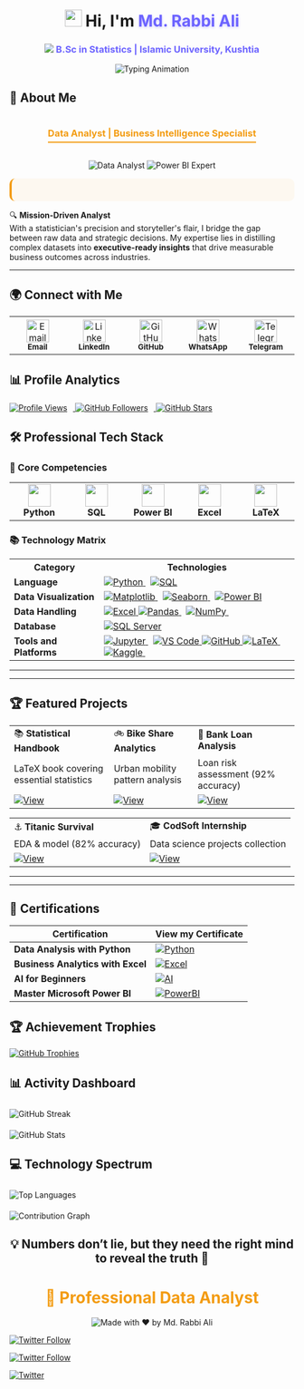 <h1 align="center">
  <img src="https://media.giphy.com/media/hvRJCLFzcasrR4ia7z/giphy.gif" width="30"> 
  Hi, I'm <span style="color:#6C63FF; text-shadow: 0px 2px 4px rgba(108,99,255,0.3);">Md. Rabbi Ali</span>
</h1>

<h3 align="center" style="color:#6C63FF;">
  <img src="https://img.icons8.com/ios-filled/20/6C63FF/graduation-cap.png"/> B.Sc in Statistics | Islamic University, Kushtia
</h3>

<div align="center">
  <img src="https://readme-typing-svg.demolab.com?font=Fira+Code&weight=600&size=22&duration=2800&pause=800&color=6C63FF&center=true&vCenter=true&width=680&height=50&lines=Data+Scientist+%7C+Power+BI+Expert+%F0%9F%93%88;Python+%7C+SQL+%7C+Advanced+Excel+%F0%9F%92%BB;Turning+Raw+Data+Into+Strategic+Insights+%F0%9F%94%A5" alt="Typing Animation" />
</div>


## 🌟 About Me

<div align="center">
  <h3 style="color: #f39c12; border-bottom: 2px solid #f39c12; display: inline-block; padding-bottom: 5px;">
    Data Analyst | Business Intelligence Specialist
  </h3>
</div>

<p align="center">
  <img src="https://img.shields.io/badge/Data_Analyst-2F4F4F?style=for-the-badge&logo=data:image/svg+xml;base64,PHN2ZyB4bWxucz0iaHR0cDovL3d3dy53My5vcmcvMjAwMC9zdmciIHdpZHRoPSIyNCIgaGVpZ2h0PSIyNCIgdmlld0JveD0iMCAwIDI0IDI0IiBmaWxsPSJub25lIiBzdHJva2U9IiNmZmYiIHN0cm9rZS13aWR0aD0iMiIgc3Ryb2tlLWxpbmVjYXA9InJvdW5kIiBzdHJva2UtbGluZWpvaW49InJvdW5kIj48cGF0aCBkPSJNMjEgMTVhMiAyIDAgMCAxLTIgMkg1YTIgMiAwIDAgMS0yLTJWN2EyIDIgMCAwIDEgMi0yaDE0YTIgMiAwIDAgMSAyIDJ6Ii8+PHBhdGggZD0iTTcgMTBoMTAiLz48cGF0aCBkPSJNNyAxNGg0Ii8+PC9zdmc+" alt="Data Analyst" />
  <img src="https://img.shields.io/badge/Power_BI_Expert-FF6B00?style=for-the-badge&logo=powerbi&logoColor=white" alt="Power BI Expert" />
</p>

<div style="background: rgba(243, 156, 18, 0.05); padding: 20px; border-radius: 10px; border-left: 4px solid #f39c12; margin: 15px 0;">


</div>

🔍 **Mission-Driven Analyst**  
With a statistician's precision and storyteller's flair, I bridge the gap between raw data and strategic decisions. My expertise lies in distilling complex datasets into **executive-ready insights** that drive measurable business outcomes across industries.

</div>  

---  

## 🌍 Connect with Me 

<div align="left" style="margin-bottom: 20px;">
  <table>
    <tr>
      <td align="center" width="96" style="padding: 5px;">
        <a href="mailto:rabbi.stat.iu@gmail.com">
          <img src="https://img.icons8.com/color/48/000000/gmail.png" width="40" alt="Email" />
        </a>
        <br /><sub><b>Email</b></sub>
      </td>
      <td align="center" width="96" style="padding: 5px;">
        <a href="https://www.linkedin.com/in/rabbi-the-analyst">
          <img src="https://img.icons8.com/color/48/000000/linkedin.png" width="40" alt="LinkedIn" />
        </a>
        <br /><sub><b>LinkedIn</b></sub>
      </td>
      <td align="center" width="96" style="padding: 5px;">
        <a href="https://github.com/RabbiTheAnalyst">
          <img src="https://img.icons8.com/fluent/48/000000/github.png" width="40" alt="GitHub" />
        </a>
        <br /><sub><b>GitHub</b></sub>
      </td>
      <td align="center" width="96" style="padding: 5px;">
        <a href="https://wa.me/8801740083864">
          <img src="https://img.icons8.com/color/48/000000/whatsapp.png" width="40" alt="WhatsApp" />
        </a>
        <br /><sub><b>WhatsApp</b></sub>
      </td>
      <td align="center" width="96" style="padding: 5px;">
        <a href="https://t.me/Rabbi_Bhai">
          <img src="https://img.icons8.com/color/48/000000/telegram-app.png" width="40" alt="Telegram" />
        </a>
        <br /><sub><b>Telegram</b></sub>
      </td>
    </tr>
  </table>
</div>

## 📊 Profile Analytics

<div align="left" style="margin-top: 20px; margin-bottom: 20px;">
  <a href="https://github.com/RabbiTheAnalyst">
    <img src="https://komarev.com/ghpvc/?username=RabbiTheAnalyst&label=PROFILE+VISITS&style=for-the-badge&color=3498db&logo=github&logoColor=white" alt="Profile Views" style="margin-right: 10px;"/>
  </a>
  <a href="https://github.com/RabbiTheAnalyst?tab=followers">
    <img src="https://img.shields.io/github/followers/RabbiTheAnalyst?label=FOLLOWERS&style=for-the-badge&color=2ecc71&logo=github" alt="GitHub Followers" style="margin-right: 10px;"/>
  </a>
  <a href="https://github.com/RabbiTheAnalyst">
    <img src="https://img.shields.io/github/stars/RabbiTheAnalyst?label=REPO+STARS&style=for-the-badge&color=f39c12&logo=github" alt="GitHub Stars"/>
  </a>
</div>

## 🛠️ Professional Tech Stack

<div align="left">

### 🔧 Core Competencies

<table>
  <tr>
    <td align="center" width="120">
      <img src="https://img.icons8.com/color/48/000000/python.png" width="40"/>
      <br><b>Python</b>
    </td>
    <td align="center" width="120">
      <img src="https://img.icons8.com/color/48/000000/sql.png" width="40"/>
      <br><b>SQL</b>
    </td>
    <td align="center" width="120">
      <img src="https://img.icons8.com/color/48/000000/power-bi.png" width="40"/>
      <br><b>Power BI</b>
    </td>
    <td align="center" width="120">
      <img src="https://img.icons8.com/color/48/microsoft-excel-2019.png" width="40"/>
      <br><b>Excel</b>
    </td>
    <td align="center" width="120">
      <img src="https://img.icons8.com/color/48/000000/latex.png" width="40"/>
      <br><b>LaTeX</b>
    </td>
  </tr>
</table>

### 📚 Technology Matrix

<table>
  <tr>
    <th>Category</th>
    <th>Technologies</th>
  </tr>
  <tr>
    <td><b>Language</b></td>
    <td>
      <a href="https://www.python.org/" target="_blank">
        <img src="https://img.shields.io/badge/Python-3776AB?style=flat-square&logo=python&logoColor=white" alt="Python">
      </a> 
      <a href="https://www.iso.org/standard/76583.html" target="_blank">
        <img src="https://img.shields.io/badge/SQL-4479A1?style=flat-square&logo=postgresql&logoColor=white" alt="SQL">
      </a>
    </td>
  </tr>
  <tr>
    <td><b>Data Visualization</b></td>
    <td>
      <a href="https://matplotlib.org/" target="_blank">
        <img src="https://img.shields.io/badge/Matplotlib-11557C?style=flat-square&logo=matplotlib&logoColor=white" alt="Matplotlib">
      </a> 
      <a href="https://seaborn.pydata.org/" target="_blank">
        <img src="https://img.shields.io/badge/Seaborn-1F77B4?style=flat-square&logo=seaborn&logoColor=white" alt="Seaborn">
      </a> 
      <a href="https://powerbi.microsoft.com/" target="_blank">
        <img src="https://img.shields.io/badge/Power_BI-F2C811?style=flat-square&logo=powerbi&logoColor=black" alt="Power BI">
      </a>
    </td>
  </tr>
  <tr>
    <td><b>Data Handling</b></td>
    <td>  
     
   <a href="https://www.microsoft.com/en-us/microsoft-365/excel" target="_blank">
        <img src="https://img.shields.io/badge/Excel-217346?style=flat-square&logo=microsoftexcel&logoColor=white" alt="Excel">
      </a> 
     <a href="https://pandas.pydata.org/" target="_blank">
        <img src="https://img.shields.io/badge/Pandas-150458?style=flat-square&logo=pandas&logoColor=white" alt="Pandas">
      </a> 
      <a href="https://numpy.org/" target="_blank">
        <img src="https://img.shields.io/badge/NumPy-013243?style=flat-square&logo=numpy&logoColor=white" alt="NumPy">
      </a> 
       
      
   </td>
  </tr>
  <tr>
    <td><b>Database</b></td>
    <td>
      <a href="https://www.microsoft.com/en-us/sql-server" target="_blank">
        <img src="https://img.shields.io/badge/SQL_Server-CC2927?style=flat-square&logo=microsoftsqlserver&logoColor=white" alt="SQL Server">
      </a>
    </td>
  </tr>
  <tr>
    <td><b>Tools and Platforms</b></td>
    <td>
      <a href="https://jupyter.org/" target="_blank">
        <img src="https://img.shields.io/badge/Jupyter-F37626?style=flat-square&logo=jupyter&logoColor=white" alt="Jupyter">
      </a> 
      <a href="https://code.visualstudio.com/" target="_blank">
        <img src="https://img.shields.io/badge/VS_Code-007ACC?style=flat-square&logo=visualstudiocode&logoColor=white" alt="VS Code">
      </a> 
     <a href="https://github.com/" target="_blank">
        <img src="https://img.shields.io/badge/GitHub-181717?style=flat-square&logo=github&logoColor=white" alt="GitHub">
      </a>
      <a href="https://www.latex-project.org/" target="_blank">
        <img src="https://img.shields.io/badge/LaTeX-008080?style=flat-square&logo=latex&logoColor=white" alt="LaTeX">
      </a> 
      <a href="https://www.kaggle.com/" target="_blank">
        <img src="https://img.shields.io/badge/Kaggle-20BEFF?style=flat-square&logo=kaggle&logoColor=white" alt="Kaggle">
      </a> 
      
   </td>
  </tr>
</table>  

--- 
--- 
## 🏆 Featured Projects

<div align="left">

|   |   |   |
|---|---|---|
| 📚 **Statistical Handbook** | 🚲 **Bike Share Analytics** | 🏦 **Bank Loan Analysis** |
| LaTeX book covering essential statistics | Urban mobility pattern analysis | Loan risk assessment (92% accuracy) |
| [![View](https://img.shields.io/badge/PDF-2b579a?style=flat-square&logo=adobe-acrobat-reader)](https://github.com/RabbiTheAnalyst/My-Written-Book-Statistics-For-Data-Analysts/blob/main/Stat-Book-for-Data-Analyst%20.pdf) | [![View](https://img.shields.io/badge/Repo-2b579a?style=flat-square&logo=github)](https://github.com/RabbiTheAnalyst/Bike-Share-Data-Analysis) | [![View](https://img.shields.io/badge/Dashboard-2b579a?style=flat-square&logo=powerbi)](https://github.com/RabbiTheAnalyst/-Bank-Loan-Data-Analysis-) |

|   |   |
|---|---|
| ⚓ **Titanic Survival** | 🎓 **CodSoft Internship** |
| EDA & model (82% accuracy) | Data science projects collection |
| [![View](https://img.shields.io/badge/Kaggle-20BEFF?style=flat-square&logo=kaggle)](https://www.kaggle.com/code/mdrabbiali/titanic-dataset-eda-logistic-regression) | [![View](https://img.shields.io/badge/Portfolio-2b579a?style=flat-square&logo=github)](https://github.com/RabbiTheAnalyst/CODSOFT) |

</div>

---  
--- 
## 📜 Certifications

| Certification | View my Certificate |
|--------------|-------|
| **Data Analysis with Python** | [![Python](https://img.shields.io/badge/Python-3776AB?style=for-the-badge&logo=python&logoColor=white)](https://courses.cognitiveclass.ai/certificates/ec0db25f1c9f4e7585a292382ab09efd) |
| **Business Analytics with Excel** | [![Excel](https://img.shields.io/badge/Excel-217346?style=for-the-badge&logo=microsoft-excel&logoColor=white)](https://certificates.simplicdn.net/share/7879958_81735291739024051747.pdf) |
| **AI for Beginners** | [![AI](https://img.shields.io/badge/AI-FF6D00?style=for-the-badge&logo=ai&logoColor=white)](https://www.life-global.org/certificate/b93b6fba-a924-4657-9dda-7e10b2962948) |
| **Master Microsoft Power BI** | [![PowerBI](https://img.shields.io/badge/PowerBI-F2C811?style=for-the-badge&logo=powerbi&logoColor=black)](https://github.com/RabbiTheAnalyst/Certificates/blob/main/Master%20Microsoft%20Power%20BI%20-%20Certificate.pdf) |

<div align="left">

## 🏆 Achievement Trophies
[![GitHub Trophies](https://github-profile-trophy.vercel.app/?username=RabbiTheAnalyst&theme=matrix&no-bg=true&no-frame=true&row=2&column=4&margin-w=15&margin-h=15)](https://github.com/ryo-ma/github-profile-trophy)

## 📊 Activity Dashboard

<div style="display: flex; flex-wrap: wrap; justify-content: center; gap: 20px; margin: 25px 0;">

<!-- Streak Stats -->
<div style="flex: 1; min-width: 300px;">
  <img src="https://github-readme-streak-stats.herokuapp.com?user=RabbiTheAnalyst&theme=react&hide_border=true&background=0D1117&ring=58A6FF&fire=58A6FF&currStreakLabel=58A6FF&dates=8B949E" alt="GitHub Streak" />
</div>

<!-- Profile Stats -->
<div style="flex: 1; min-width: 300px;">
  <img src="https://github-readme-stats.vercel.app/api?username=RabbiTheAnalyst&show_icons=true&theme=react&hide_border=true&bg_color=0D1117&title_color=58A6FF&icon_color=58A6FF&text_color=8B949E&hide_title=false&include_all_commits=true&custom_title=Development+Activity" alt="GitHub Stats" />
</div>

</div>

## 💻 Technology Spectrum

<div style="display: flex; flex-wrap: wrap; justify-content: center; gap: 20px; margin: 25px 0;">

<!-- Language Distribution -->
<div style="flex: 1; min-width: 300px;">
  <img src="https://github-readme-stats.vercel.app/api/top-langs/?username=RabbiTheAnalyst&layout=compact&theme=react&hide_border=true&bg_color=0D1117&title_color=58A6FF&text_color=8B949E&langs_count=8&exclude_repo=html-templates" alt="Top Languages" />
</div>

<!-- Contribution Graph -->
<div style="flex: 1; min-width: 300px;">
  <img src="https://github-profile-summary-cards.vercel.app/api/cards/profile-details?username=RabbiTheAnalyst&theme=github_dark" alt="Contribution Graph" />
</div>

</div>

</div>


<h2 align="center">💡 Numbers don’t lie, but they need the right mind to reveal the truth 🌙</h2>

<h1 align="center" style="color:#f39c12;">💼 Professional Data Analyst</h1>  

<p align="center">
  <img src="https://img.shields.io/badge/Made%20with%20❤️%20by-Md.%20Rabbi%20Ali-6C63FF?style=for-the-badge&logo=github&logoColor=white&labelColor=121212" alt="Made with ❤️ by Md. Rabbi Ali">
</p>


[![Twitter Follow](https://img.shields.io/twitter/follow/yourusername?style=social)](https://twitter.com/RabbiTheAnalyst)  

[![Twitter Follow](https://img.shields.io/badge/Twitter-Follow_@RabbiTheAnalyst-blue?style=flat-square&logo=twitter)](https://twitter.com/RabbiTheAnalyst)  

[![Twitter](https://img.shields.io/twitter/follow/RabbiTheAnalyst?label=Follow&style=social&logo=twitter)](https://twitter.com/RabbiTheAnalyst)
